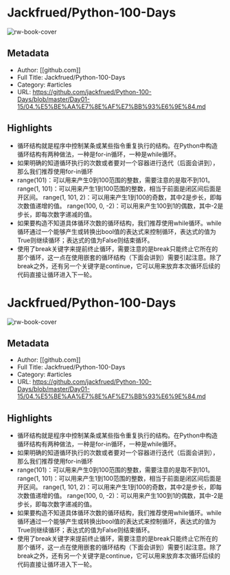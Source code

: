 # Jackfrued/Python-100-Days

![rw-book-cover](https://readwise-assets.s3.amazonaws.com/static/images/article0.00998d930354.png)

## Metadata
- Author: [[github.com]]
- Full Title: Jackfrued/Python-100-Days
- Category: #articles
- URL: https://github.com/jackfrued/Python-100-Days/blob/master/Day01-15/04.%E5%BE%AA%E7%8E%AF%E7%BB%93%E6%9E%84.md

## Highlights
- 循环结构就是程序中控制某条或某些指令重复执行的结构。在Python中构造循环结构有两种做法，一种是for-in循环，一种是while循环。
- 如果明确的知道循环执行的次数或者要对一个容器进行迭代（后面会讲到），那么我们推荐使用for-in循环
- range(101)：可以用来产生0到100范围的整数，需要注意的是取不到101。
  range(1, 101)：可以用来产生1到100范围的整数，相当于前面是闭区间后面是开区间。
  range(1, 101, 2)：可以用来产生1到100的奇数，其中2是步长，即每次数值递增的值。
  range(100, 0, -2)：可以用来产生100到1的偶数，其中-2是步长，即每次数字递减的值。
- 如果要构造不知道具体循环次数的循环结构，我们推荐使用while循环。while循环通过一个能够产生或转换出bool值的表达式来控制循环，表达式的值为True则继续循环；表达式的值为False则结束循环。
- 使用了break关键字来提前终止循环，需要注意的是break只能终止它所在的那个循环，这一点在使用嵌套的循环结构（下面会讲到）需要引起注意。除了break之外，还有另一个关键字是continue，它可以用来放弃本次循环后续的代码直接让循环进入下一轮。
# Jackfrued/Python-100-Days

![rw-book-cover](https://readwise-assets.s3.amazonaws.com/static/images/article0.00998d930354.png)

## Metadata
- Author: [[github.com]]
- Full Title: Jackfrued/Python-100-Days
- Category: #articles
- URL: https://github.com/jackfrued/Python-100-Days/blob/master/Day01-15/04.%E5%BE%AA%E7%8E%AF%E7%BB%93%E6%9E%84.md

## Highlights
- 循环结构就是程序中控制某条或某些指令重复执行的结构。在Python中构造循环结构有两种做法，一种是for-in循环，一种是while循环。
- 如果明确的知道循环执行的次数或者要对一个容器进行迭代（后面会讲到），那么我们推荐使用for-in循环
- range(101)：可以用来产生0到100范围的整数，需要注意的是取不到101。
  range(1, 101)：可以用来产生1到100范围的整数，相当于前面是闭区间后面是开区间。
  range(1, 101, 2)：可以用来产生1到100的奇数，其中2是步长，即每次数值递增的值。
  range(100, 0, -2)：可以用来产生100到1的偶数，其中-2是步长，即每次数字递减的值。
- 如果要构造不知道具体循环次数的循环结构，我们推荐使用while循环。while循环通过一个能够产生或转换出bool值的表达式来控制循环，表达式的值为True则继续循环；表达式的值为False则结束循环。
- 使用了break关键字来提前终止循环，需要注意的是break只能终止它所在的那个循环，这一点在使用嵌套的循环结构（下面会讲到）需要引起注意。除了break之外，还有另一个关键字是continue，它可以用来放弃本次循环后续的代码直接让循环进入下一轮。
